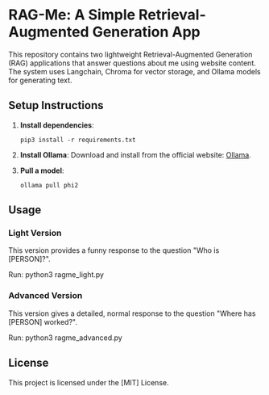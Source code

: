 # RAG-Me: A Simple Retrieval-Augmented Generation App

This repository contains two lightweight Retrieval-Augmented Generation (RAG) applications that answer questions about me using website content. The system uses Langchain, Chroma for vector storage, and Ollama models for generating text.

## Setup Instructions

1. **Install dependencies**:
   ```
   pip3 install -r requirements.txt
   ```

2. **Install Ollama**: 
   Download and install from the official website: [Ollama](https://ollama.com/).

3. **Pull a model**:
   ```
   ollama pull phi2
   ```

## Usage

### Light Version
This version provides a funny response to the question "Who is [PERSON]?".

Run:
   python3 ragme_light.py

### Advanced Version
This version gives a detailed, normal response to the question "Where has [PERSON] worked?".

Run:
   python3 ragme_advanced.py

## License
This project is licensed under the [MIT] License.
